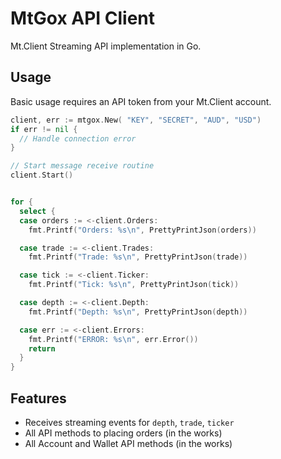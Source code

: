 # MtGox API Client

Mt.Client Streaming API implementation in Go.

## Usage

Basic usage requires an API token from your Mt.Client account.

```go
client, err := mtgox.New( "KEY", "SECRET", "AUD", "USD")
if err != nil {
  // Handle connection error
}

// Start message receive routine
client.Start()


for {
  select {
  case orders := <-client.Orders:
    fmt.Printf("Orders: %s\n", PrettyPrintJson(orders))

  case trade := <-client.Trades:
    fmt.Printf("Trade: %s\n", PrettyPrintJson(trade))

  case tick := <-client.Ticker:
    fmt.Printf("Tick: %s\n", PrettyPrintJson(tick))

  case depth := <-client.Depth:
    fmt.Printf("Depth: %s\n", PrettyPrintJson(depth))

  case err := <-client.Errors:
    fmt.Printf("ERROR: %s\n", err.Error())
    return
  }
}
```

## Features

- Receives streaming events for `depth`, `trade`, `ticker`
- All API methods to placing orders (in the works)
- All Account and Wallet API methods (in the works)

